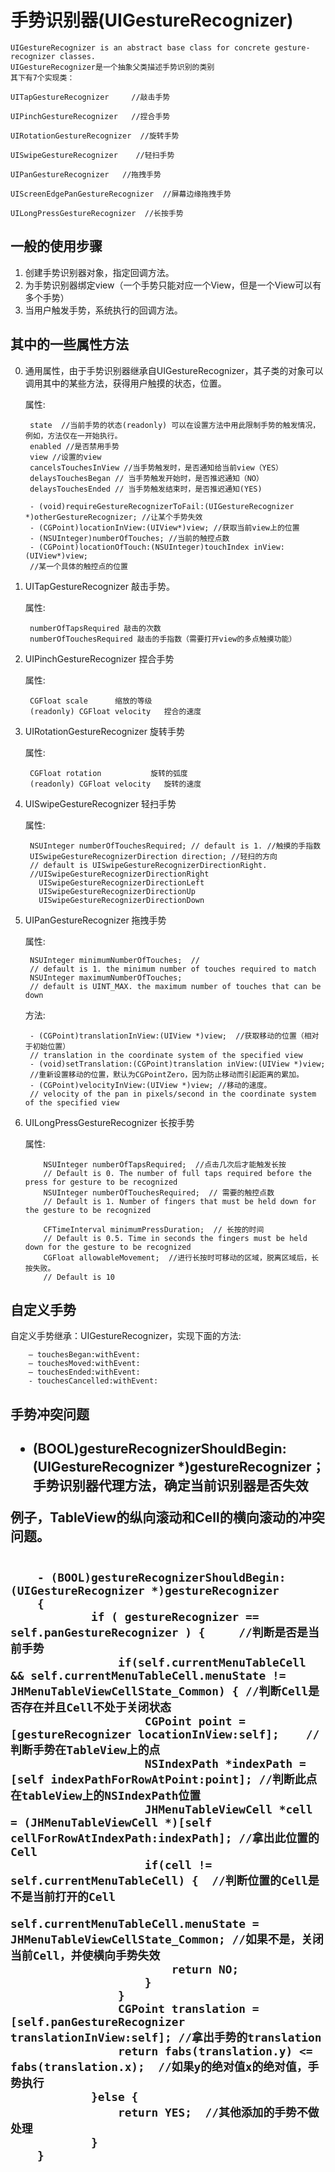 # 手势识别器(UIGestureRecognizer)

<!-- create time: 2014-10-19 20:57:08  -->

    UIGestureRecognizer is an abstract base class for concrete gesture-recognizer classes.
    UIGestureRecognizer是一个抽象父类描述手势识别的类别
    其下有7个实现类：
    
    UITapGestureRecognizer     //敲击手势

    UIPinchGestureRecognizer   //捏合手势

    UIRotationGestureRecognizer  //旋转手势

    UISwipeGestureRecognizer    //轻扫手势

    UIPanGestureRecognizer   //拖拽手势

    UIScreenEdgePanGestureRecognizer  //屏幕边缘拖拽手势
 
    UILongPressGestureRecognizer  //长按手势
    
    
    
    
<h2>一般的使用步骤</h2>

1. 创建手势识别器对象，指定回调方法。
2. 为手势识别器绑定view（一个手势只能对应一个View，但是一个View可以有多个手势）
3. 当用户触发手势，系统执行的回调方法。

 
<h2>其中的一些属性方法</h2>

0. 通用属性，由于手势识别器继承自UIGestureRecognizer，其子类的对象可以调用其中的某些方法，获得用户触摸的状态，位置。

    属性:
    
        state  //当前手势的状态(readonly) 可以在设置方法中用此限制手势的触发情况，例如，方法仅在一开始执行。
        enabled //是否禁用手势
        view //设置的view
        cancelsTouchesInView //当手势触发时，是否通知给当前view（YES）
        delaysTouchesBegan // 当手势触发开始时，是否推迟通知（NO）
        delaysTouchesEnded // 当手势触发结束时，是否推迟通知(YES)
        
        - (void)requireGestureRecognizerToFail:(UIGestureRecognizer *)otherGestureRecognizer; //让某个手势失效
        - (CGPoint)locationInView:(UIView*)view; //获取当前view上的位置
        - (NSUInteger)numberOfTouches; //当前的触控点数
        - (CGPoint)locationOfTouch:(NSUInteger)touchIndex inView:(UIView*)view;
        //某一个具体的触控点的位置
        

1. UITapGestureRecognizer 敲击手势。

    属性: 
        
        numberOfTapsRequired 敲击的次数
        numberOfTouchesRequired 敲击的手指数（需要打开view的多点触摸功能）
                  
2. UIPinchGestureRecognizer   捏合手势

    属性: 
        
        CGFloat scale      缩放的等级
        (readonly) CGFloat velocity   捏合的速度
        
        
3. UIRotationGestureRecognizer  旋转手势

    属性: 
        
        CGFloat rotation           旋转的弧度
        (readonly) CGFloat velocity   旋转的速度

4. UISwipeGestureRecognizer    轻扫手势

      属性:
            
        NSUInteger numberOfTouchesRequired; // default is 1. //触摸的手指数
        UISwipeGestureRecognizerDirection direction; //轻扫的方向
        // default is UISwipeGestureRecognizerDirectionRight. 
        //UISwipeGestureRecognizerDirectionRight 
          UISwipeGestureRecognizerDirectionLeft  
          UISwipeGestureRecognizerDirectionUp    
          UISwipeGestureRecognizerDirectionDown 

5. UIPanGestureRecognizer   拖拽手势

    属性:
 
        NSUInteger minimumNumberOfTouches;  //
        // default is 1. the minimum number of touches required to match
        NSUInteger maximumNumberOfTouches;   
        // default is UINT_MAX. the maximum number of touches that can be down
    
    方法:
    
        - (CGPoint)translationInView:(UIView *)view;  //获取移动的位置（相对于初始位置）
        // translation in the coordinate system of the specified view
        - (void)setTranslation:(CGPoint)translation inView:(UIView *)view;
        //重新设置移动的位置，默认为CGPointZero，因为防止移动而引起距离的累加。
        - (CGPoint)velocityInView:(UIView *)view; //移动的速度。                          
        // velocity of the pan in pixels/second in the coordinate system of the specified view

6. UILongPressGestureRecognizer  长按手势

   属性:
   
           NSUInteger numberOfTapsRequired;  //点击几次后才能触发长按
           // Default is 0. The number of full taps required before the press for gesture to be recognized
           NSUInteger numberOfTouchesRequired;  // 需要的触控点数
           // Default is 1. Number of fingers that must be held down for the gesture to be recognized
    
           CFTimeInterval minimumPressDuration;  // 长按的时间
           // Default is 0.5. Time in seconds the fingers must be held down for the gesture to be recognized
           CGFloat allowableMovement;  //进行长按时可移动的区域，脱离区域后，长按失败。
           // Default is 10
       
       
       
       
       
<h2>自定义手势</h2>
      
 自定义手势继承：UIGestureRecognizer，实现下面的方法:
 
        – touchesBegan:withEvent:
        – touchesMoved:withEvent:
        – touchesEnded:withEvent:
        - touchesCancelled:withEvent:
		
		

<h2>手势冲突问题<h2>

- (BOOL)gestureRecognizerShouldBegin:(UIGestureRecognizer *)gestureRecognizer；
	手势识别器代理方法，确定当前识别器是否失效
	
	
例子，TableView的纵向滚动和Cell的横向滚动的冲突问题。

```Objc

	- (BOOL)gestureRecognizerShouldBegin:(UIGestureRecognizer *)gestureRecognizer
	{
		    if ( gestureRecognizer == self.panGestureRecognizer ) {   	//判断是否是当前手势	
		        if(self.currentMenuTableCell && self.currentMenuTableCell.menuState != JHMenuTableViewCellState_Common) { //判断Cell是否存在并且Cell不处于关闭状态
			    	CGPoint point = [gestureRecognizer locationInView:self];	//判断手势在TableView上的点
			        NSIndexPath *indexPath = [self indexPathForRowAtPoint:point]; //判断此点在tableView上的NSIndexPath位置
			        JHMenuTableViewCell *cell = (JHMenuTableViewCell *)[self cellForRowAtIndexPath:indexPath]; //拿出此位置的Cell
			        if(cell != self.currentMenuTableCell) {  //判断位置的Cell是不是当前打开的Cell
			        	self.currentMenuTableCell.menuState = JHMenuTableViewCellState_Common; //如果不是，关闭当前Cell，并使横向手势失效
			            return NO;
			        }
				}
            	CGPoint translation = [self.panGestureRecognizer translationInView:self]; //拿出手势的translation
				return fabs(translation.y) <= fabs(translation.x);  //如果y的绝对值x的绝对值，手势执行
		    }else {
				return YES;  //其他添加的手势不做处理
			}
	}

```